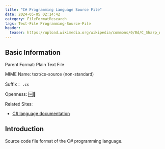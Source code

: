 ```yaml
---
title: "C# Programming Language Source File"
date: 2024-05-05 02:14:42
category: FileFormatResearch
tags: Text-File Programming-Source-File
header:
  teaser: https://upload.wikimedia.org/wikipedia/commons/0/0d/C_Sharp_wordmark.svg
---
```


## Basic Information

Parent Format: Plain Text File

MIME Name: text/cs-source (non-standard)

Suffix： `.cs`

Openness: 🆓📖

Related Sites:

* [C# language documentation](https://learn.microsoft.com/en-us/dotnet/csharp/)

## Introduction

Source code file format of the C# programming language.
